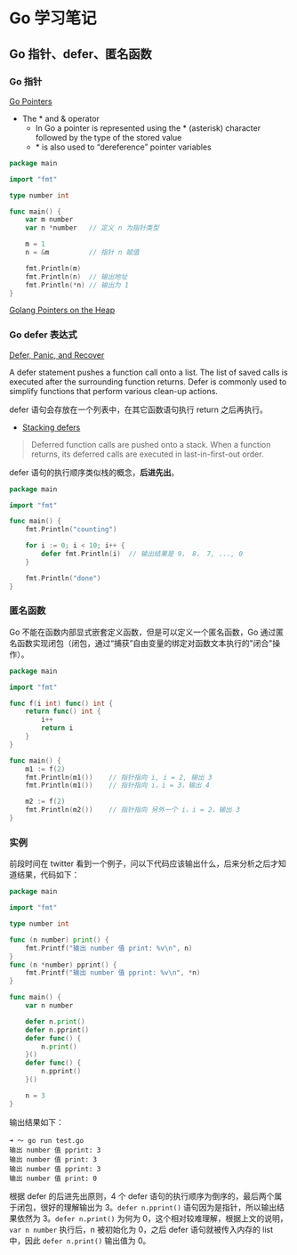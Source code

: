 # Go 学习笔记

## Go 指针、defer、匿名函数

### Go 指针

[Go Pointers](https://www.golang-book.com/books/intro/8)

* The * and & operator
    * In Go a pointer is represented using the * (asterisk) character followed by the type of the stored value
    * \* is also used to “dereference” pointer variables

``` go
package main

import "fmt"

type number int

func main() {
    var m number
    var n *number   // 定义 n 为指针类型

    m = 1
    n = &m          // 指针 n 赋值

    fmt.Println(m)
    fmt.Println(n)  // 输出地址
    fmt.Println(*n) // 输出为 1
}
```

[Golang Pointers on the Heap](http://lexsheehan.blogspot.ca/2016/02/golang-pointers-on-heap.html)

### Go defer 表达式

[Defer, Panic, and Recover](https://blog.golang.org/defer-panic-and-recover)

 A defer statement pushes a function call onto a list. The list of saved calls is executed after the surrounding function returns. Defer is commonly used to simplify functions that perform various clean-up actions.

defer 语句会存放在一个列表中，在其它函数语句执行 return 之后再执行。

* [Stacking defers](https://tour.golang.org/flowcontrol/13)

> Deferred function calls are pushed onto a stack. When a function returns, its deferred calls are executed in last-in-first-out order.

defer 语句的执行顺序类似栈的概念，__后进先出__。

``` go
package main

import "fmt"

func main() {
	fmt.Println("counting")

	for i := 0; i < 10; i++ {
		defer fmt.Println(i)  // 输出结果是 9， 8， 7, ..., 0
	}

	fmt.Println("done")
}
```

### 匿名函数

Go 不能在函数内部显式嵌套定义函数，但是可以定义一个匿名函数，Go 通过匿名函数实现闭包（闭包，通过“捕获”自由变量的绑定对函数文本执行的"闭合"操作）。

``` go
package main

import "fmt"

func f(i int) func() int {
    return func() int {
        i++
        return i
    }
}

func main() {
    m1 := f(2)
    fmt.Println(m1())    // 指针指向 i, i = 2, 输出 3
    fmt.Println(m1())    // 指针指向 i，i = 3，输出 4

    m2 := f(2)
    fmt.Println(m2())    // 指针指向 另外一个 i，i = 2，输出 3
}
```

### 实例

前段时间在 twitter 看到一个例子，问以下代码应该输出什么，后来分析之后才知道结果，代码如下：

``` go
package main

import "fmt"

type number int

func (n number) print() {
    fmt.Printf("输出 number 值 print: %v\n", n)
}
func (n *number) pprint() {
    fmt.Printf("输出 number 值 pprint: %v\n", *n)
}

func main() {
    var n number

    defer n.print()
    defer n.pprint()
    defer func() {
        n.print()
    }()
    defer func() {
        n.pprint()
    }()

    n = 3
}
```

输出结果如下：

```
➜ ～ go run test.go
输出 number 值 pprint: 3
输出 number 值 print: 3
输出 number 值 pprint: 3
输出 number 值 print: 0
```

根据 defer 的后进先出原则，4 个 defer 语句的执行顺序为倒序的，最后两个属于闭包，很好的理解输出为 3。`defer n.pprint()` 语句因为是指针，所以输出结果依然为 3。`defer n.print()` 为何为 0，这个相对较难理解，根据上文的说明，`var n number` 执行后，n 被初始化为 0，之后 defer 语句就被传入内存的 list 中，因此 `defer n.print()` 输出值为 0。
